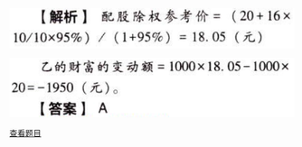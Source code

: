 ![](24624dd1e22d9d02bc163400d3f0727e.png)

![](8d14c8e6a9164f6581db0048ea248b7d.png)

[查看题目](../C10长期筹资.本章真题.md#4-题目)

